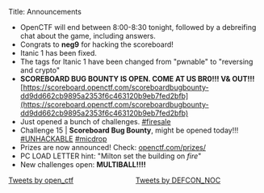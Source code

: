 Title: Announcements

- OpenCTF will end between 8:00-8:30 tonight, followed by a debreifing chat
  about the game, including answers.
- Congrats to **neg9** for hacking the scoreboard!
- Itanic 1 has been fixed.
- The tags for Itanic 1 have been changed from "pwnable" to "reversing and crypto"
- **SCOREBOARD BUG BOUNTY IS OPEN. COME AT US BR0!!! V& OUT!!!**
  [https://scoreboard.openctf.com/scoreboardbugbounty-dd9dd662cb9895a2353f6c463120b9eb7fed2bfb](https://scoreboard.openctf.com/scoreboardbugbounty-dd9dd662cb9895a2353f6c463120b9eb7fed2bfb)
- Just opened a bunch of challenges.
  [#firesale](https://twitter.com/hashtag/firesale)
- Challenge 15 | **Scoreboard Bug Bounty**, might be opened today!!! 
  [#UNHACKABLE](https://twitter.com/hashtag/unhackable)
  [#micdrop](https://twitter.com/hashtag/micdrop)
- Prizes are now announced! Check: [openctf.com/prizes/]({filename}/pages/prizes.md)
- PC LOAD LETTER hint: "Milton set the building on *fire*"
- New challenges open: **MULTIBALL!!!!**


<style>
.j-column {
    float: left;
    width: 50%;
}
.j-row:after {
    content: "";
    display: table;
    clear: both;
}
</style>


<div class="j-row">

  <div class="j-column">
    <a class="twitter-timeline"
    href="https://twitter.com/open_ctf?ref_src=twsrc%5Etfw">Tweets by open_ctf</a>
    <script async src="https://platform.twitter.com/widgets.js"
    charset="utf-8"></script>
  </div>

  <div class="j-column">
    <a class="twitter-timeline" href="https://twitter.com/DEFCON_NOC?ref_src=twsrc%5Etfw">
      Tweets by DEFCON_NOC
    </a>
    <script async src="https://platform.twitter.com/widgets.js" charset="utf-8">
    </script>
  </div>

</div>

